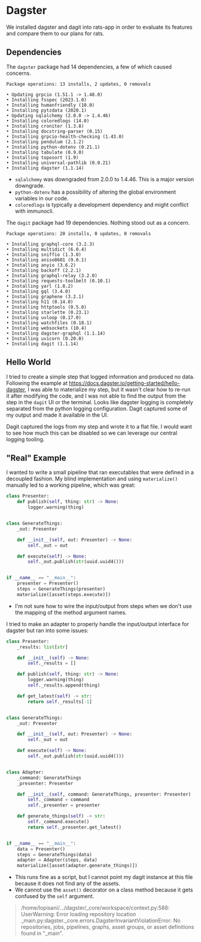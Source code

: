 # Dagster

We installed dagster and dagit into rats-app in order to evaluate its features and compare them to
our plans for rats.

## Dependencies

The `dagster` package had 14 dependencies, a few of which caused concerns.

```
Package operations: 13 installs, 2 updates, 0 removals

• Updating grpcio (1.51.1 -> 1.48.0)
• Installing fsspec (2023.1.0)
• Installing humanfriendly (10.0)
• Installing pytzdata (2020.1)
• Updating sqlalchemy (2.0.0 -> 1.4.46)
• Installing coloredlogs (14.0)
• Installing croniter (1.3.8)
• Installing docstring-parser (0.15)
• Installing grpcio-health-checking (1.43.0)
• Installing pendulum (2.1.2)
• Installing python-dotenv (0.21.1)
• Installing tabulate (0.9.0)
• Installing toposort (1.9)
• Installing universal-pathlib (0.0.21)
• Installing dagster (1.1.14)
```

- `sqlalchemy` was downgraded from 2.0.0 to 1.4.46. This is a major version downgrade.
- `python-dotenv` has a possibility of altering the global environment variables in our code.
- `coloredlogs` is typically a development dependency and might conflict with immunocli.

The `dagit` package had 19 dependencies. Nothing stood out as a concern.

```
Package operations: 20 installs, 0 updates, 0 removals

• Installing graphql-core (3.2.3)
• Installing multidict (6.0.4)
• Installing sniffio (1.3.0)
• Installing aniso8601 (9.0.1)
• Installing anyio (3.6.2)
• Installing backoff (2.2.1)
• Installing graphql-relay (3.2.0)
• Installing requests-toolbelt (0.10.1)
• Installing yarl (1.8.2)
• Installing gql (3.4.0)
• Installing graphene (3.2.1)
• Installing h11 (0.14.0)
• Installing httptools (0.5.0)
• Installing starlette (0.23.1)
• Installing uvloop (0.17.0)
• Installing watchfiles (0.18.1)
• Installing websockets (10.4)
• Installing dagster-graphql (1.1.14)
• Installing uvicorn (0.20.0)
• Installing dagit (1.1.14)
```

## Hello World

I tried to create a simple step that logged information and produced no data. Following the example
at https://docs.dagster.io/getting-started/hello-dagster, I was able to materialize my step, but it
wasn't clear how to re-run it after modifying the code, and I was not able to find the output from
the step in the `dagit` UI or the terminal. Looks like dagster logging is completely separated from
the python logging configuration. Dagit captured some of my output and made it available in the UI.

Dagit captured the logs from my step and wrote it to a flat file. I would want to see how much this
can be disabled so we can leverage our central logging tooling.

## "Real" Example

I wanted to write a small pipeline that ran executables that were defined in a decoupled fashion.
My blind implementation and using `materialize()` manually led to a working pipeline, which was
great:

```python
class Presenter:
    def publish(self, thing: str) -> None:
        logger.warning(thing)


class GenerateThings:
    _out: Presenter

    def __init__(self, out: Presenter) -> None:
        self._out = out

    def execute(self) -> None:
        self._out.publish(str(uuid.uuid4()))


if __name__ == "__main__":
    presenter = Presenter()
    steps = GenerateThings(presenter)
    materialize([asset(steps.execute)])
```

- I'm not sure how to wire the input/output from steps when we don't use the mapping of the method
  argument names.

I tried to make an adapter to properly handle the input/output interface for dagster but ran into
some issues:

```python
class Presenter:
    _results: list[str]

    def __init__(self) -> None:
        self._results = []

    def publish(self, thing: str) -> None:
        logger.warning(thing)
        self._results.append(thing)

    def get_latest(self) -> str:
        return self._results[-1]


class GenerateThings:
    _out: Presenter

    def __init__(self, out: Presenter) -> None:
        self._out = out

    def execute(self) -> None:
        self._out.publish(str(uuid.uuid4()))


class Adapter:
    _command: GenerateThings
    _presenter: Presenter

    def __init__(self, command: GenerateThings, presenter: Presenter) -> None:
        self._command = command
        self._presenter = presenter

    def generate_things(self) -> str:
        self._command.execute()
        return self._presenter.get_latest()


if __name__ == "__main__":
    data = Presenter()
    steps = GenerateThings(data)
    adapter = Adapter(steps, data)
    materialize([asset(adapter.generate_things)])
```

- This runs fine as a script, but I cannot point my dagit instance at this file because it does not
  find any of the assets.
- We cannot use the `asset()` decorator on a class method because it gets confused by the `self`
  argument.

> /home/lopisani/.../dagster/_core/workspace/context.py:588:
> UserWarning: Error loading repository location
> _main.py:dagster._core.errors.DagsterInvariantViolationError:
> No repositories, jobs, pipelines, graphs, asset groups, or asset definitions found in "_main".
